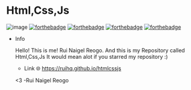 # Html,Css,Js
 ![image](https://user-images.githubusercontent.com/120704613/208052801-8bbae756-2a98-458c-8633-896e50c51d6e.png)
 [![forthebadge](https://forthebadge.com/images/badges/uses-html.svg)](https://forthebadge.com)
 [![forthebadge](https://forthebadge.com/images/badges/built-with-swag.svg)](https://forthebadge.com)
 [![forthebadge](https://forthebadge.com/images/badges/made-with-javascript.svg)](https://forthebadge.com)
 [![forthebadge](https://forthebadge.com/images/badges/uses-css.svg)](https://forthebadge.com)
 

 * Info
  
   Hello! This is me! Rui Naigel Reogo. And this is my Repository called Html,Css,Js
    It would mean alot if you starred my repository :)
    
    * Link 🌐
      https://ruihq.github.io/htmlcssjs
    
    <3 -Rui Naigel Reogo

